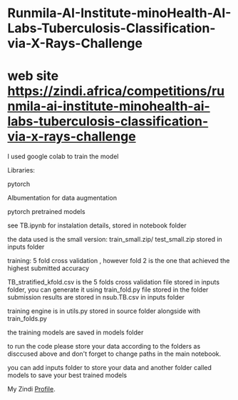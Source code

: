 # Runmila-AI-Institute-minoHealth-AI-Labs-Tuberculosis-Classification-via-X-Rays-Challenge

# web site https://zindi.africa/competitions/runmila-ai-institute-minohealth-ai-labs-tuberculosis-classification-via-x-rays-challenge

I used google colab to train the model

Libraries:

pytorch

Albumentation for data augmentation

pytorch pretrained models

see TB.ipynb for instalation details, stored in notebook folder


the data used is the small version: train_small.zip/ test_small.zip stored in inputs folder

training: 5 fold cross validation , however fold 2 is the one that achieved the highest submitted accuracy 

TB_stratified_kfold.csv is the 5 folds cross validation file stored in inputs folder, you can generate it using train_fold.py file stored in the folder
submission results are stored in nsub.TB.csv in inputs folder

training engine is in utils.py stored in source folder alongside with train_folds.py

the training models are saved in models folder

to run the code please store your data according to the folders as disccused above and don't forget to change paths in the main notebook.

you can add inputs folder to store your data and another folder called models to save your best trained models

My Zindi [Profile](https://zindi.africa/users/Anas_Hasni).
 

